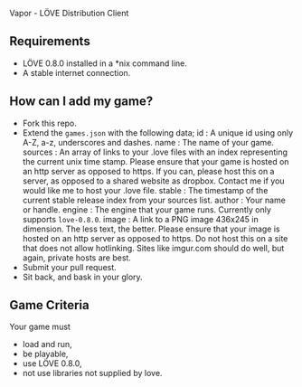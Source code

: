 Vapor - LÖVE Distribution Client

## Requirements

* LÖVE 0.8.0 installed in a *nix command line.
* A stable internet connection.

## How can I add my game?

* Fork this repo.
* Extend the `games.json` with the following data;
    id :      A unique id using only A-Z, a-z, underscores and dashes.
    name :    The name of your game.
    sources : An array of links to your .love files with an index representing the current unix time stamp.
              Please ensure that your game is hosted on an http server as opposed to https.
              If you can, please host this on a server, as opposed to a shared website as dropbox.
              Contact me if you would like me to host your .love file.
    stable :  The timestamp of the current stable release index from your sources list.
    author :  Your name or handle.
    engine :  The engine that your game runs. Currently only supports `love-0.8.0`.
    image :   A link to a PNG image 436x245 in dimension. The less text, the better.
              Please ensure that your image is hosted on an http server as opposed to https.
              Do not host this on a site that does not allow hotlinking.
              Sites like imgur.com should do well, but again, private hosts are best.
* Submit your pull request.
* Sit back, and bask in your glory.

## Game Criteria

Your game must
* load and run,
* be playable,
* use LÖVE 0.8.0,
* not use libraries not supplied by love.

